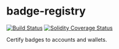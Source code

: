 # badge-registry

[![Build Status][travis-image]][travis-url]
[![Solidity Coverage Status][coveralls-image]][coveralls-url]

[travis-image]: https://travis-ci.org/parity-contracts/badge-registry.svg?branch=master
[travis-url]: https://travis-ci.org/parity-contracts/badge-registry
[coveralls-image]: https://coveralls.io/repos/github/parity-contracts/badge-registry/badge.svg?branch=master
[coveralls-url]: https://coveralls.io/github/parity-contracts/badge-registry?branch=master

Certify badges to accounts and wallets.
